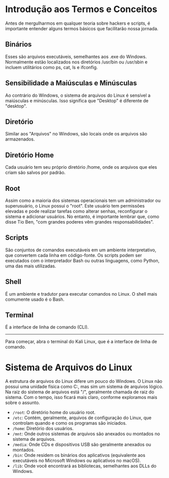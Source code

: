 # Introdução aos Termos e Conceitos

Antes de mergulharmos em qualquer teoria sobre hackers e scripts, é importante entender alguns termos básicos que facilitarão nossa jornada.

## Binários

Esses são arquivos executáveis, semelhantes aos .exe do Windows. Normalmente estão localizados nos diretórios /usr/bin ou /usr/sbin e incluem utilitários como ps, cat, ls e ifconfig.

## Sensibilidade a Maiúsculas e Minúsculas

Ao contrário do Windows, o sistema de arquivos do Linux é sensível a maiúsculas e minúsculas. Isso significa que "Desktop" é diferente de "desktop".

## Diretório

Similar aos "Arquivos" no Windows, são locais onde os arquivos são armazenados.

## Diretório Home

Cada usuário tem seu próprio diretório /home, onde os arquivos que eles criam são salvos por padrão.

## Root

Assim como a maioria dos sistemas operacionais tem um administrador ou superusuário, o Linux possui o "root". Este usuário tem permissões elevadas e pode realizar tarefas como alterar senhas, reconfigurar o sistema e adicionar usuários. No entanto, é importante lembrar que, como disse Tio Ben, "com grandes poderes vêm grandes responsabilidades".

## Scripts

São conjuntos de comandos executáveis em um ambiente interpretativo, que convertem cada linha em código-fonte. Os scripts podem ser executados com o interpretador Bash ou outras linguagens, como Python, uma das mais utilizadas.

## Shell

É um ambiente e tradutor para executar comandos no Linux. O shell mais comumente usado é o Bash.

## Terminal

É a interface de linha de comando (CLI).

---

Para começar, abra o terminal do Kali Linux, que é a interface de linha de comando.

# Sistema de Arquivos do Linux

A estrutura de arquivos do Linux difere um pouco do Windows. O Linux não possui uma unidade física como C:, mas sim um sistema de arquivos lógico. Na raiz do sistema de arquivos está "/", geralmente chamada de raiz do sistema. Com o tempo, isso ficará mais claro, conforme exploramos mais sobre o assunto.

- `/root`: O diretório home do usuário root.
- `/etc`: Contém, geralmente, arquivos de configuração do Linux, que controlam quando e como os programas são iniciados.
- `/home`: Diretório dos usuários.
- `/mnt`: Onde outros sistemas de arquivos são anexados ou montados no sistema de arquivos.
- `/media`: Onde CDs e dispositivos USB são geralmente anexados ou montados.
- `/bin`: Onde residem os binários dos aplicativos (equivalente aos executáveis no Microsoft Windows ou aplicativos no macOS).
- `/lib`: Onde você encontrará as bibliotecas, semelhantes aos DLLs do Windows.

